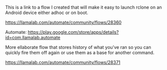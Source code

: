 This is a link to a flow I created that will make it easy to launch rclone on an Android device either adhoc or on boot. 

https://llamalab.com/automate/community/flows/28360

Automate:
https://play.google.com/store/apps/details?id=com.llamalab.automate

More ellaborate flow that stores history of what you've ran so you can quickly fire them off again or use them as a base for another command. 

https://llamalab.com/automate/community/flows/28371